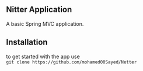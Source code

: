 ## Nitter Application

A basic Spring MVC application.

## Installation 

to get started with the app use   
`git clone https://github.com/mohamed00Sayed/Netter`